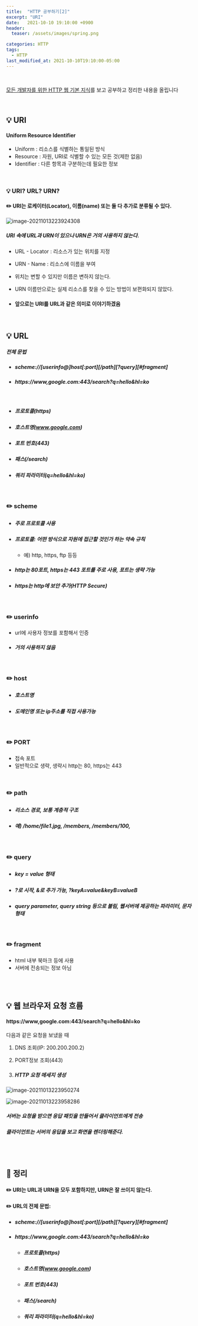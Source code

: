 ```yaml
---
title:  "HTTP 공부하기[2]"
excerpt: "URI"
date:   2021-10-10 19:10:00 +0900
header:
  teaser: /assets/images/spring.png

categories: HTTP
tags:
  - HTTP
last_modified_at: 2021-10-10T19:10:00-05:00
---
```


<br/>

[모든 개발자를 위한 HTTP 웹 기본 지식](https://www.inflearn.com/course/http-%EC%9B%B9-%EB%84%A4%ED%8A%B8%EC%9B%8C%ED%81%AC/dashboard)를 보고 공부하고 정리한 내용을 올립니다

<br/>

## **💡** URI

#### Uniform Resource Identifier

- Uniform : 리소스를 식별하는 통일된 방식
- Resource : 자원, URI로 식별할 수 있는 모든 것(제한 없음)
- Identifier : 다른 항목과 구분하는데 필요한 정보

<br/>

### 💡 URI? URL? URN?

#### ✏️ URI는 로케이터(Locator), 이름(name) 또는 둘 다 추가로 분류될 수 있다.

![image-20211013223924308](https://raw.githubusercontent.com/ShinDongHun1/image_repo/main/img/image-20211013223924308.png)

##### URI 속에 URL과 URN이 있으나 URN은 거의 사용하지 않는다.

- URL - Locator : 리소스가 있는 위치를 지정

- URN - Name : 리소스에 이름을 부여

- 위치는 변할 수 있지만 이름은 변하지 않는다.

- URN 이름만으로는 실제 리소스를 찾을 수 있는 방법이 보편화되지 않았다.

- #### 앞으로는 URI를 URL과 같은 의미로 이야기하겠음 

<br/>

## 💡 URL

##### 전체 문법

- ##### scheme://[userinfo@]host\[:port]\[/path]\[?query]\[#fragment]

- ##### https://www,google.com:443/search?q=hello&hl=ko

<br/>

- ##### 프로토콜(https)

- ##### 호스트명(www.google.com)

- ##### 포트 번호(443)

- ##### 패스(/search)

- ##### 쿼리 파라미터(q=hello&hl=ko)

<br/>

### ✏️ scheme

- ##### 주로 프로토콜 사용

- ##### 프로토콜: 어떤 방식으로 자원에 접근할 것인가 하는 약속 규칙

  - 예) http, https, ftp 등등

- ##### http는 80포트, https는 443 포트를 주로 사용, 포트는 생략 가능

- ##### https는 http에 보안 추가(HTTP Secure)

<br/>

### ✏️ userinfo

- url에 사용자 정보를 포함해서 인증

- ##### 거의 사용하지 않음

<br/>

### ✏️ host

- ##### 호스트명

- ##### 도메인명 또는 ip주소를 직접 사용가능

<br/>

### ✏️  PORT

- 접속 포트
- 일반적으로 생략, 생략시 http는 80, https는 443

<br/>

### ✏️ path

- ##### 리소스 경로, 보통 계층적 구조

- ##### 예) /home/file1.jpg,   /members,   /members/100, 

<br/>

### ✏️ query

- ##### key = value 형태

- ##### ?로 시작, &로 추가 가능, ?keyA=value&keyB=valueB

- ##### query parameter, query string 등으로 불림, 웹서버에 제공하는 파라미터, 문자 형태

<br/>

### ✏️ fragment

- html 내부 북마크 등에 사용
- 서버에 전송되는 정보 아님

<br/>

<br/>

## 💡 웹 브라우저 요청 흐름

#### https://www,google.com:443/search?q=hello&hl=ko

다음과 같은 요청을 보냈을 때

1. DNS 조회(IP: 200.200.200.2)

2. PORT정보 조회(443)

3. ##### HTTP 요청 메세지 생성

![image-20211013223950274](https://raw.githubusercontent.com/ShinDongHun1/image_repo/main/img/image-20211013223950274.png)

![image-20211013223958286](https://raw.githubusercontent.com/ShinDongHun1/image_repo/main/img/image-20211013223958286.png)

##### 서버는 요청을 받으면 응답 패킷을 만들어서 클라이언트에게 전송

##### 클라이언트는 서버의 응답을 보고 화면을 렌더링해준다.

<br/>

<br/>

## **🧾** 정리

#### ✏️ URI는 URL과 URN을 모두 포함하지만, URN은 잘 쓰이지 않는다.

#### ✏️ URL의 전체 문법:

- ##### scheme://[userinfo@]host\[:port]\[/path]\[?query]\[#fragment]

- ##### https://www,google.com:443/search?q=hello&hl=ko
  - ##### 프로토콜(https)

  - ##### 호스트명(www.google.com)

  - ##### 포트 번호(443)

  - ##### 패스(/search)

  - ##### 쿼리 파라미터(q=hello&hl=ko)